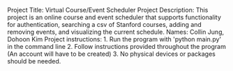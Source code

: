 Project Title: Virtual Course/Event Scheduler
Project Description: This project is an online course and event scheduler that supports functionality for authentication, searching a csv of Stanford courses, adding and removing events, and visualizing the current schedule.
Names: Collin Jung, Dohoon Kim
Project instructions:
    1. Run the program with 'python main.py' in the command line
    2. Follow instructions provided throughout the program (An account will have to be created)
    3. No physical devices or packages should be needed.
